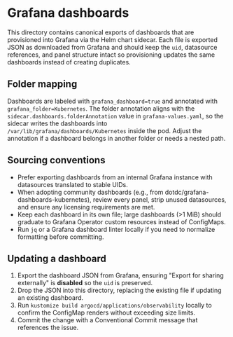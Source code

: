 # Grafana dashboards

This directory contains canonical exports of dashboards that are provisioned into Grafana via the Helm chart sidecar. Each file is exported JSON as downloaded from Grafana and should keep the `uid`, datasource references, and panel structure intact so provisioning updates the same dashboards instead of creating duplicates.

## Folder mapping

Dashboards are labeled with `grafana_dashboard=true` and annotated with `grafana_folder=Kubernetes`. The folder annotation aligns with the `sidecar.dashboards.folderAnnotation` value in `grafana-values.yaml`, so the sidecar writes the dashboards into `/var/lib/grafana/dashboards/Kubernetes` inside the pod. Adjust the annotation if a dashboard belongs in another folder or needs a nested path.

## Sourcing conventions

- Prefer exporting dashboards from an internal Grafana instance with datasources translated to stable UIDs.
- When adopting community dashboards (e.g., from dotdc/grafana-dashboards-kubernetes), review every panel, strip unused datasources, and ensure any licensing requirements are met.
- Keep each dashboard in its own file; large dashboards (>1 MiB) should graduate to Grafana Operator custom resources instead of ConfigMaps.
- Run `jq` or a Grafana dashboard linter locally if you need to normalize formatting before committing.

## Updating a dashboard

1. Export the dashboard JSON from Grafana, ensuring "Export for sharing externally" is **disabled** so the `uid` is preserved.
2. Drop the JSON into this directory, replacing the existing file if updating an existing dashboard.
3. Run `kustomize build argocd/applications/observability` locally to confirm the ConfigMap renders without exceeding size limits.
4. Commit the change with a Conventional Commit message that references the issue.
